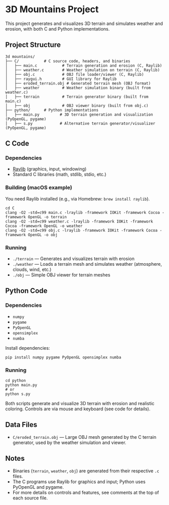 # 3D Mountains Project

This project generates and visualizes 3D terrain and simulates weather and erosion, with both C and Python implementations.

## Project Structure

```
3d mountains/
├── C/           # C source code, headers, and binaries
│   ├── main.c           # Terrain generation and erosion (C, Raylib)
│   ├── weather.c        # Weather simulation on terrain (C, Raylib)
│   ├── obj.c            # OBJ file loader/viewer (C, Raylib)
│   ├── raygui.h         # GUI library for Raylib
│   ├── eroded_terrain.obj # Generated terrain mesh (OBJ format)
│   ├── weather          # Weather simulation binary (built from weather.c)
│   ├── terrain          # Terrain generator binary (built from main.c)
│   ├── obj              # OBJ viewer binary (built from obj.c)
├── python/      # Python implementations
│   ├── main.py         # 3D terrain generation and visualization (PyOpenGL, pygame)
│   ├── s.py            # Alternative terrain generator/visualizer (PyOpenGL, pygame)
```

## C Code

### Dependencies
- [Raylib](https://www.raylib.com/) (graphics, input, windowing)
- Standard C libraries (math, stdlib, stdio, etc.)

### Building (macOS example)
You need Raylib installed (e.g., via Homebrew: `brew install raylib`).

```
cd C
clang -O2 -std=c99 main.c -lraylib -framework IOKit -framework Cocoa -framework OpenGL -o terrain
clang -O2 -std=c99 weather.c -lraylib -framework IOKit -framework Cocoa -framework OpenGL -o weather
clang -O2 -std=c99 obj.c -lraylib -framework IOKit -framework Cocoa -framework OpenGL -o obj
```

### Running
- `./terrain`   — Generates and visualizes terrain with erosion
- `./weather`   — Loads a terrain mesh and simulates weather (atmosphere, clouds, wind, etc.)
- `./obj`       — Simple OBJ viewer for terrain meshes

## Python Code

### Dependencies
- `numpy`
- `pygame`
- `PyOpenGL`
- `opensimplex`
- `numba`

Install dependencies:
```
pip install numpy pygame PyOpenGL opensimplex numba
```

### Running
```
cd python
python main.py
# or
python s.py
```

Both scripts generate and visualize 3D terrain with erosion and realistic coloring. Controls are via mouse and keyboard (see code for details).

## Data Files
- `C/eroded_terrain.obj` — Large OBJ mesh generated by the C terrain generator, used by the weather simulation and viewer.

## Notes
- Binaries (`terrain`, `weather`, `obj`) are generated from their respective `.c` files.
- The C programs use Raylib for graphics and input; Python uses PyOpenGL and pygame.
- For more details on controls and features, see comments at the top of each source file. 